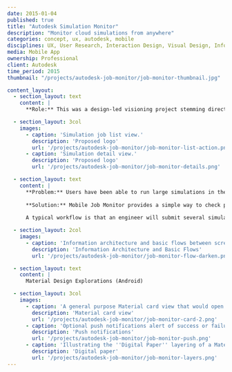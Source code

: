 ```yaml
---
date: 2015-01-04
published: true
title: "Autodesk Simulation Monitor"
description: "Monitor cloud simulations from anywhere"
categories: concept, ux, autodesk, mobile
disciplines: UX, User Research, Interaction Design, Visual Design, Information Architecture
media: Mobile App
ownership: Professional
client: Autodesk
time_period: 2015
thumbnail: "/projects/autodesk-job-monitor/job-monitor-thumbnail.jpg"

content_layout:
  - section_layout: text
    content: |
      **Role:** This was a design-led visioning project stemming directly from user feedback and journey mapping observations. I designed the workflow, created mockups, and built a simple prototyope in conjunction with an Android development course I was taking at the time. (The app read static data rather than via a live API.)

  - section_layout: 3col
    images:
      - caption: 'Simulation job list view.'
        description: 'Proposed logo'
        url: '/projects/autodesk-job-monitor/job-monitor-list-action.png'
      - caption: 'Simulation detail view.'
        description: 'Proposed logo'
        url: '/projects/autodesk-job-monitor/job-monitor-details.png'

  - section_layout: text
    content: |
      **Problem:** Users have been able to run large simulations in the cloud using Autodesk Simulation 360 since 2012. There has been an inherent limitation that these simulation jobs can only be monitored and managed from the source machine—often a desktop engineering computer that remains in the office.
      
      **Solution:** Mobile Job Monitor provides a simple way to check progress and status of cloud simulations, which may take hours or sometimes even days to complete. 
      
      A typical workflow is that an engineer will submit several simulation jobs to solve in the afternoon before leaving the office, and will want monitor them that evening as they run. If something unexpected occurs they could often make a quick fix, resubmit the job, and still have results in the morning.

  - section_layout: 2col
    images:
      - caption: 'Information architecture and basic flows between screens.'
        description: 'Information Architecture and Basic Flows'
        url: '/projects/autodesk-job-monitor/job-monitor-flow-darken.png'

  - section_layout: text
    content: |
      Material Design Explorations (Android)  

  - section_layout: 3col
    images:
      - caption: 'A general purpose Material card view that would open the simulation in Autodesk 360'
        description: 'Material card view'
        url: '/projects/autodesk-job-monitor/job-monitor-card-2.png'
      - caption: 'Optional push notifications alert of success or failure'
        description: 'Push notifications'
        url: '/projects/autodesk-job-monitor/job-monitor-push.png'
      - caption: 'Illustrating the ''Digital Paper'' layering of a Material app'
        description: 'Digital paper'
        url: '/projects/autodesk-job-monitor/job-monitor-layers.png'
---
```

